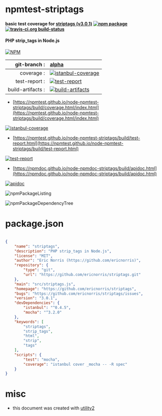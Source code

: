 # npmtest-striptags

#### basic test coverage for  [striptags (v3.0.1)](https://github.com/ericnorris/striptags)  [![npm package](https://img.shields.io/npm/v/npmtest-striptags.svg?style=flat-square)](https://www.npmjs.org/package/npmtest-striptags) [![travis-ci.org build-status](https://api.travis-ci.org/npmtest/node-npmtest-striptags.svg)](https://travis-ci.org/npmtest/node-npmtest-striptags)

#### PHP strip_tags in Node.js

[![NPM](https://nodei.co/npm/striptags.png?downloads=true&downloadRank=true&stars=true)](https://www.npmjs.com/package/striptags)

| git-branch : | [alpha](https://github.com/npmtest/node-npmtest-striptags/tree/alpha)|
|--:|:--|
| coverage : | [![istanbul-coverage](https://npmtest.github.io/node-npmtest-striptags/build/coverage.badge.svg)](https://npmtest.github.io/node-npmtest-striptags/build/coverage.html/index.html)|
| test-report : | [![test-report](https://npmtest.github.io/node-npmtest-striptags/build/test-report.badge.svg)](https://npmtest.github.io/node-npmtest-striptags/build/test-report.html)|
| build-artifacts : | [![build-artifacts](https://npmtest.github.io/node-npmtest-striptags/glyphicons_144_folder_open.png)](https://github.com/npmtest/node-npmtest-striptags/tree/gh-pages/build)|

- [https://npmtest.github.io/node-npmtest-striptags/build/coverage.html/index.html](https://npmtest.github.io/node-npmtest-striptags/build/coverage.html/index.html)

[![istanbul-coverage](https://npmtest.github.io/node-npmtest-striptags/build/screenCapture.buildCi.browser.%252Ftmp%252Fbuild%252Fcoverage.lib.html.png)](https://npmtest.github.io/node-npmtest-striptags/build/coverage.html/index.html)

- [https://npmtest.github.io/node-npmtest-striptags/build/test-report.html](https://npmtest.github.io/node-npmtest-striptags/build/test-report.html)

[![test-report](https://npmtest.github.io/node-npmtest-striptags/build/screenCapture.buildCi.browser.%252Ftmp%252Fbuild%252Ftest-report.html.png)](https://npmtest.github.io/node-npmtest-striptags/build/test-report.html)

- [https://npmdoc.github.io/node-npmdoc-striptags/build/apidoc.html](https://npmdoc.github.io/node-npmdoc-striptags/build/apidoc.html)

[![apidoc](https://npmdoc.github.io/node-npmdoc-striptags/build/screenCapture.buildCi.browser.%252Ftmp%252Fbuild%252Fapidoc.html.png)](https://npmdoc.github.io/node-npmdoc-striptags/build/apidoc.html)

![npmPackageListing](https://npmtest.github.io/node-npmtest-striptags/build/screenCapture.npmPackageListing.svg)

![npmPackageDependencyTree](https://npmtest.github.io/node-npmtest-striptags/build/screenCapture.npmPackageDependencyTree.svg)



# package.json

```json

{
    "name": "striptags",
    "description": "PHP strip_tags in Node.js",
    "license": "MIT",
    "author": "Eric Norris (https://github.com/ericnorris)",
    "repository": {
        "type": "git",
        "url": "https://github.com/ericnorris/striptags.git"
    },
    "main": "src/striptags.js",
    "homepage": "https://github.com/ericnorris/striptags",
    "bugs": "https://github.com/ericnorris/striptags/issues",
    "version": "3.0.1",
    "devDependencies": {
        "istanbul": "^0.4.5",
        "mocha": "^3.2.0"
    },
    "keywords": [
        "striptags",
        "strip_tags",
        "html",
        "strip",
        "tags"
    ],
    "scripts": {
        "test": "mocha",
        "coverage": "istanbul cover _mocha -- -R spec"
    }
}
```



# misc
- this document was created with [utility2](https://github.com/kaizhu256/node-utility2)
